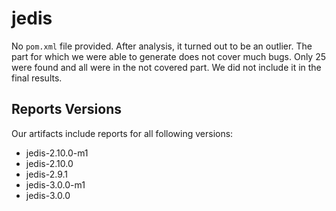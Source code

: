 # jedis

No `pom.xml` file provided. After analysis, it turned out to be an outlier. The part for which we were able to generate does not cover much bugs. Only 25 were found and all were in the not covered part. We did not include it in the final results.

## Reports Versions

Our artifacts include reports for all following versions:

* jedis-2.10.0-m1
* jedis-2.10.0
* jedis-2.9.1
* jedis-3.0.0-m1
* jedis-3.0.0
